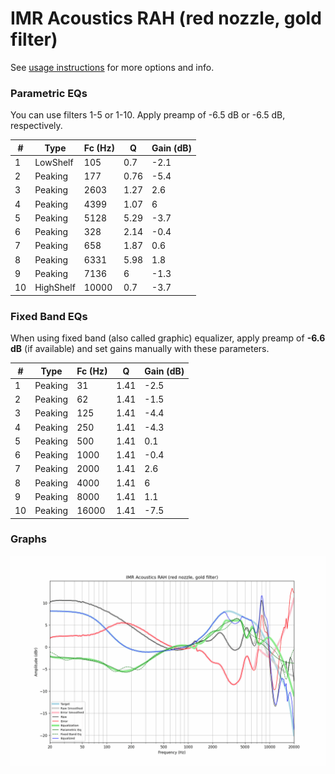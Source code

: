# IMR Acoustics RAH (red nozzle, gold filter)
See [usage instructions](https://github.com/jaakkopasanen/AutoEq#usage) for more options and info.

### Parametric EQs
You can use filters 1-5 or 1-10. Apply preamp of -6.5 dB or -6.5 dB, respectively.

|   # | Type      |   Fc (Hz) |    Q |   Gain (dB) |
|-----|-----------|-----------|------|-------------|
|   1 | LowShelf  |       105 | 0.7  |        -2.1 |
|   2 | Peaking   |       177 | 0.76 |        -5.4 |
|   3 | Peaking   |      2603 | 1.27 |         2.6 |
|   4 | Peaking   |      4399 | 1.07 |         6   |
|   5 | Peaking   |      5128 | 5.29 |        -3.7 |
|   6 | Peaking   |       328 | 2.14 |        -0.4 |
|   7 | Peaking   |       658 | 1.87 |         0.6 |
|   8 | Peaking   |      6331 | 5.98 |         1.8 |
|   9 | Peaking   |      7136 | 6    |        -1.3 |
|  10 | HighShelf |     10000 | 0.7  |        -3.7 |

### Fixed Band EQs
When using fixed band (also called graphic) equalizer, apply preamp of **-6.6 dB** (if available) and set gains manually with these parameters.

|   # | Type    |   Fc (Hz) |    Q |   Gain (dB) |
|-----|---------|-----------|------|-------------|
|   1 | Peaking |        31 | 1.41 |        -2.5 |
|   2 | Peaking |        62 | 1.41 |        -1.5 |
|   3 | Peaking |       125 | 1.41 |        -4.4 |
|   4 | Peaking |       250 | 1.41 |        -4.3 |
|   5 | Peaking |       500 | 1.41 |         0.1 |
|   6 | Peaking |      1000 | 1.41 |        -0.4 |
|   7 | Peaking |      2000 | 1.41 |         2.6 |
|   8 | Peaking |      4000 | 1.41 |         6   |
|   9 | Peaking |      8000 | 1.41 |         1.1 |
|  10 | Peaking |     16000 | 1.41 |        -7.5 |

### Graphs
![](./IMR%20Acoustics%20RAH%20(red%20nozzle,%20gold%20filter).png)
